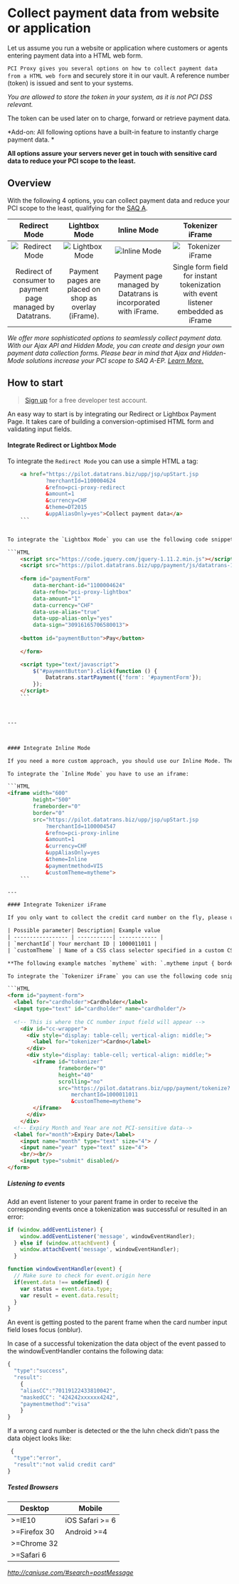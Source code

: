 # Collect payment data from website or application

Let us assume you run a website or application where customers or agents entering payment data into a HTML web form. 

`PCI Proxy gives you several options on how to collect payment data from a HTML web form` and securely store it in our vault. A reference number (token) is issued and sent to your systems. 

*You are allowed to store the token in your system, as it is not PCI DSS relevant.*

The token can be used later on to charge, forward or retrieve payment data. 

*Add-on: All following options have a built-in feature to instantly charge payment data. *

**All options assure your servers never get in touch with sensitive card data to reduce your PCI scope to the least.**

## Overview

With the following 4 options, you can collect payment data and reduce your PCI scope to the least, qualifying for the [SAQ A](understand_pci_dss.html).

Redirect Mode| Lightbox Mode        | Inline Mode  | Tokenizer iFrame 
:------------:|:--------------------:|:-----------:|:-----------:
![Redirect Mode](redirect.png) | ![Lightbox Mode](lightbox.png) | ![Inline Mode](inline2.png) | ![Tokenizer iFrame](tokenizer_iframe.png)   
Redirect of consumer to payment page managed by Datatrans. | Payment pages are placed on shop as overlay (iFrame). | Payment page managed by Datatrans is incorporated with iFrame. | Single form field for instant tokenization with event listener embedded as iFrame

*We offer more sophisticated options to seamlessly collect payment data. With our Ajax API and Hidden Mode, you can create and design your own payment data collection forms. Please bear in mind that Ajax and Hidden-Mode solutions increase your PCI scope to SAQ A-EP. [Learn More.](https://www.datatrans.ch/en/technics/payment-apis/hidden-ajax-mode)*

## How to start

> [Sign up](https://www.datatrans.ch/en/technics/test-account) for a free developer test account.

An easy way to start is by integrating our Redirect or Lightbox Payment Page. It takes care of building a conversion-optimised HTML form and validating input fields. 

#### Integrate Redirect or Lightbox Mode

To integrate the `Redirect Mode` you can use a simple HTML a tag:

```HTML
    <a href="https://pilot.datatrans.biz/upp/jsp/upStart.jsp
    		?merchantId=1100004624
    		&refno=pci-proxy-redirect
    		&amount=1
    		&currency=CHF
    		&theme=DT2015
            &uppAliasOnly=yes">Collect payment data</a>
    ```


To integrate the `Lightbox Mode` you can use the following code snippet:    

```HTML
    <script src="https://code.jquery.com/jquery-1.11.2.min.js"></script>
    <script src="https://pilot.datatrans.biz/upp/payment/js/datatrans-1.0.2.js"></script>
    
    <form id="paymentForm"
        data-merchant-id="1100004624"
        data-refno="pci-proxy-lightbox"
        data-amount="1"
        data-currency="CHF"
        data-use-alias="true"
        data-upp-alias-only="yes"
        data-sign="30916165706580013">
        
    <button id="paymentButton">Pay</button>
    
    </form>

    <script type="text/javascript">
        $("#paymentButton").click(function () {
            Datatrans.startPayment({'form': '#paymentForm'});
        });
    </script>            
    ```



---



#### Integrate Inline Mode

If you need a more custom approach, you should use our Inline Mode. The Inline Mode allows you to integrate the payment form into your website with an iframe. With this approach you can adjust the style of the payment form by applying your custom CSS.

To integrate the `Inline Mode` you have to use an iframe:

```HTML
<iframe width="600" 
	    height="500"
	    frameborder="0"
	    border="0"
	    src="https://pilot.datatrans.biz/upp/jsp/upStart.jsp
		    ?merchantId=1100004547
		    &refno=pci-proxy-inline
		    &amount=1
		    &currency=CHF
		    &uppAliasOnly=yes
		    &theme=Inline
		    &paymentmethod=VIS
		    &customTheme=mytheme">
    ```

---

#### Integrate Tokenizer iFrame

If you only want to collect the credit card number on the fly, please use our Tokenizer iFrame. The sensitive card number field is embedded with an iframe into your order or payment page. You can instantly receive the token while your customer is in checkout by listening to the event handler. This gives you great flexibility when designing a custom order process.

| Possible parameter| Description| Example value
| ----------------- | -----------| ------------ |
| `merchantId`| Your merchant ID | 1000011011 |
| `customTheme` | Name of a CSS class selector specified in a custom CSS file* which you submit to Datatrans. | mytheme |

**The following example matches `mytheme` with: `.mytheme input { border: 1px solid red; }`*

To integrate the `Tokenizer iFrame` you can use the following code snippet:    

```HTML
<form id="payment-form">
  <label for="cardholder">Cardholder</label>
  <input type="text" id="cardholder" name="cardholder"/>
  
  <!-- This is where the CC number input field will appear -->
    <div id="cc-wrapper">
      <div style="display: table-cell; vertical-align: middle;">
        <label for="tokenizer">Cardno</label> 
      </div>
      <div style="display: table-cell; vertical-align: middle;"> 
        <iframe id="tokenizer"
                frameborder="0"
                height="40"
                scrolling="no"
                src="https://pilot.datatrans.biz/upp/payment/tokenize?
                    merchantId=1000011011
                    &customTheme=mytheme">
        </iframe> 
      </div>
    </div>
  <!-- Expiry Month and Year are not PCI-sensitive data-->
  <label for="month">Expiry Date</label> 
    <input name="month" type="text" size="4"> / 
    <input name="year" type="text" size="4"> 
    <br/><br/>
    <input type="submit" disabled/> 
</form>
  ```

##### Listening to events

Add an event listener to your parent frame in order to receive the corresponding events once a tokenization was successful or resulted in an error:

```javascript
if (window.addEventListener) { 
    window.addEventListener('message', windowEventHandler);
  } else if (window.attachEvent) {
    window.attachEvent('message', windowEventHandler); 
  }
```

```javascript
function windowEventHandler(event) {
  // Make sure to check for event.origin here 
  if(event.data !== undefined) {
    var status = event.data.type;
    var result = event.data.result; 
  }
}
```

An event is getting posted to the parent frame when the card number input field loses focus (onblur). 

In case of a successful tokenization the data object of the event passed to the windowEventHandler contains the following data:

```JavaScript
{
  "type":"success", 
  "result":
    {
    "aliasCC":"70119122433810042", 
    "maskedCC": "424242xxxxxx4242", 
    "paymentmethod":"visa"
    } 
}
```

If a wrong card number is detected or the the luhn check didn’t pass the data object looks like:

```JavaScript
￼{ 
  "type":"error",
  "result":"not valid credit card" 
}
```

##### Tested Browsers

| Desktop | Mobile |
| -- | -- |
| >=IE10 | iOS Safari >= 6 |
| >=Firefox 30 | Android >=4 |
| >=Chrome 32 | 
| >=Safari 6 |
*http://caniuse.com/#search=postMessage*


